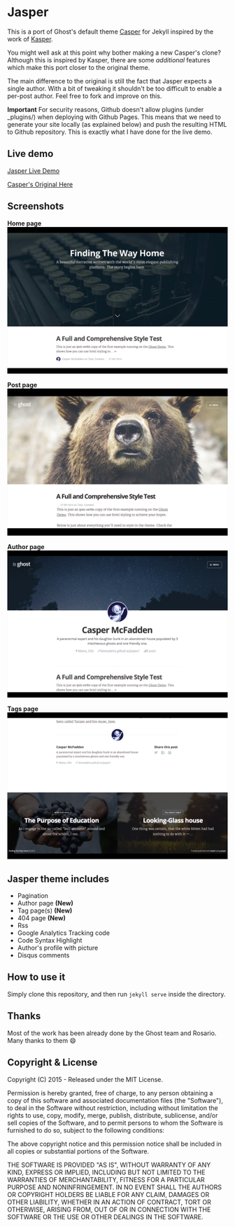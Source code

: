 # Jasper

This is a port of Ghost's default theme [Casper](https://github.com/tryghost/casper) for Jekyll inspired by the work of 
[Kasper](https://github.com/rosario/kasper). 

You might well ask at this point why bother making a new Casper's clone? 
Although this is inspired by Kasper, there are some *additional* features which make this port closer 
to the original theme. 

The main difference to the original is still the fact that Jasper expects a single author. With a 
bit of tweaking it shouldn't be too difficult to enable a per-post author. Feel free to fork and improve on this.

**Important**  For security reasons, Github doesn't allow plugins (under _plugins/) when deploying with Github Pages. This means 
that we need to generate your site locally (as explained below) and push the resulting HTML to Github repository. This is exactly what
I have done for the live demo.

## Live demo

[Jasper Live Demo](https://biomadeira.github.io/jasper)

[Casper's Original Here](https://demo.ghost.io)


## Screenshots

**Home page**
![home page](https://raw.githubusercontent.com/biomadeira/jasper/master/assets/images/jasper_screen1.png)

**Post page**
![post page](https://raw.githubusercontent.com/biomadeira/jasper/master/assets/images/jasper_screen2.png)

**Author page**
![author page](https://raw.githubusercontent.com/biomadeira/jasper/master/assets/images/jasper_screen3.png)

**Tags page**
![tag page](https://raw.githubusercontent.com/biomadeira/jasper/master/assets/images/jasper_screen4.png)

## Jasper theme includes

* Pagination
* Author page **(New)**
* Tag page(s) **(New)**
* 404 page **(New)**
* Rss
* Google Analytics Tracking code
* Code Syntax Highlight
* Author's profile with picture
* Disqus comments

## How to use it

Simply clone this repository, and then run `jekyll serve` inside the directory.

## Thanks 

Most of the work has been already done by the Ghost team and Rosario. Many thanks to them :smile:


## Copyright & License

Copyright (C) 2015 - Released under the MIT License.

Permission is hereby granted, free of charge, to any person obtaining a copy of this software and associated documentation files (the "Software"), to deal in the Software without restriction, including without limitation the rights to use, copy, modify, merge, publish, distribute, sublicense, and/or sell copies of the Software, and to permit persons to whom the Software is furnished to do so, subject to the following conditions:

The above copyright notice and this permission notice shall be included in all copies or substantial portions of the Software.

THE SOFTWARE IS PROVIDED "AS IS", WITHOUT WARRANTY OF ANY KIND, EXPRESS OR IMPLIED, INCLUDING BUT NOT LIMITED TO THE WARRANTIES OF MERCHANTABILITY, FITNESS FOR A PARTICULAR PURPOSE AND
NONINFRINGEMENT. IN NO EVENT SHALL THE AUTHORS OR COPYRIGHT HOLDERS BE LIABLE FOR ANY CLAIM, DAMAGES OR OTHER LIABILITY, WHETHER IN AN ACTION OF CONTRACT, TORT OR OTHERWISE, ARISING FROM, OUT OF OR IN CONNECTION WITH THE SOFTWARE OR THE USE OR OTHER DEALINGS IN THE SOFTWARE.
